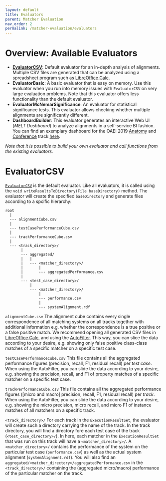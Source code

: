 ```yaml
---
layout: default
title: Evaluators
parent: Matcher Evaluation
nav_order: 2
permalink: /matcher-evaluation/evaluators
---
```


# Overview: Available Evaluators
- [**EvaluatorCSV**](#evaluatorcsv): Default evaluator for an in-depth analysis of alignments. Multiple CSV files are generated that can be analyzed using a spreadsheet program such as <a href="https://www.libreoffice.org/download/download/">LibreOffice Calc</a>.
- **EvaluatorBasic**: A basic evaluator that is easy on memory. Use this evaluator when you run into
memory issues with `EvaluatorCSV` on very large evaluation problems. Note that this evaluator offers less
functionality than the default evaluator.
- **EvaluatorMcNemarSignificance**: An evaluator for statistical significance tests.
 This evaluator allows checking whether multiple alignments are significantly different.
- **DashboardBuilder**: This evaluator generates an interactive Web UI (*MELT Dashboard*) to analyze alignments
in a self-service BI fashion. You can find an exemplary dashboard for the OAEI 2019
<a href="http://oaei.ontologymatching.org/2019/anatomy/index.html">Anatomy</a> and <a href="http://oaei.ontologymatching.org/2019/conference/index.html">Conference</a> track <a href="https://dwslab.github.io/melt/anatomy_conference_dashboard.html">here</a>.

*Note that it is possible to build your own evaluator and call functions from the existing evaluators.*

# EvaluatorCSV
[`EvaluatorCSV`](https://github.com/dwslab/melt/blob/master/matching-eval/src/main/java/de/uni_mannheim/informatik/dws/melt/matching_eval/evaluator/EvaluatorCSV.java) is the default evaluator. Like all evaluators, it is called using the `void writeResultsToDirectory(File baseDirectory)` method. The evaluator will create the specified `baseDirectory` and generate files according to a spcific hierarchy:

```
root
  |
  --- alignmentCube.csv
  |
  --- testCasePerformanceCube.csv
  |
  --- trackPerformanceCube.csv
  |
  --- <track_directory>/
       |
       --- aggregated/
       |   |
       |   --- <matcher_directory>/
       |       |
       |       --- aggregatedPerformance.csv
       |
       --- <test_case_directory>/
           |
           --- <matcher_directory>/
               |
               --- performance.csv
               |
               --- systemAlignment.rdf
```

`alignmentCube.csv`
The alignment cube contains every single correspondence of all matching systems on all tracks together with additional information e.g. whether the correspondence is a true positive or a false positive match. We recommend opening all generated CSV files in [LibreOffice Calc](https://www.libreoffice.org/), and using the [AutoFilter](https://help.libreoffice.org/7.1/en-US/text/scalc/guide/autofilter.html?&DbPAR=WRITER&System=MAC). This way, you can slice the data according to your desire, e.g. showing only false positive class-class matches of a specific matcher on a specific test case.

`testCasePerformanceCube.csv`
This file contains all the aggregated performance figures (precision, recall, F1, residual recall) per *test case*. When using the AutoFilter, you can slide the data according to your desire, e.g. showing the precision, recall, and F1 of property matches of a specific matcher on a specific test case.

`trackPerformanceCube.csv`
This file contains all the aggregated performance figures ([micro and macro] precision, recall, F1, residual recall) per *track*. When using the AutoFilter, you can slide the data according to your desire, e.g. showing the micro precision, micro recall, and micro F1 of instance matches of all matchers on a specific track.

`<track_directory>/` For each track in the `ExecutionResultSet`, the evaluator will create such a directory carrying the name of the track.
In the track directory, you will find a directory fore each test case of the track (`<test_case_directory>/`). 
In here, each matcher in the `ExecutionResultSet` that was run on this track will have a `<matcher_directory>/`.
A `<matcher_directory>/` contains the performance of the system on the particular test case (`performance.csv`) as well as the actual system alignment (`systemAlignment.rdf`).
You will also find an `aggregated/<matcher_directory>/aggregatedPerformance.csv` in the `<track_directory>/` containing the (aggregated micro/macro) performance of the particular matcher on the track.